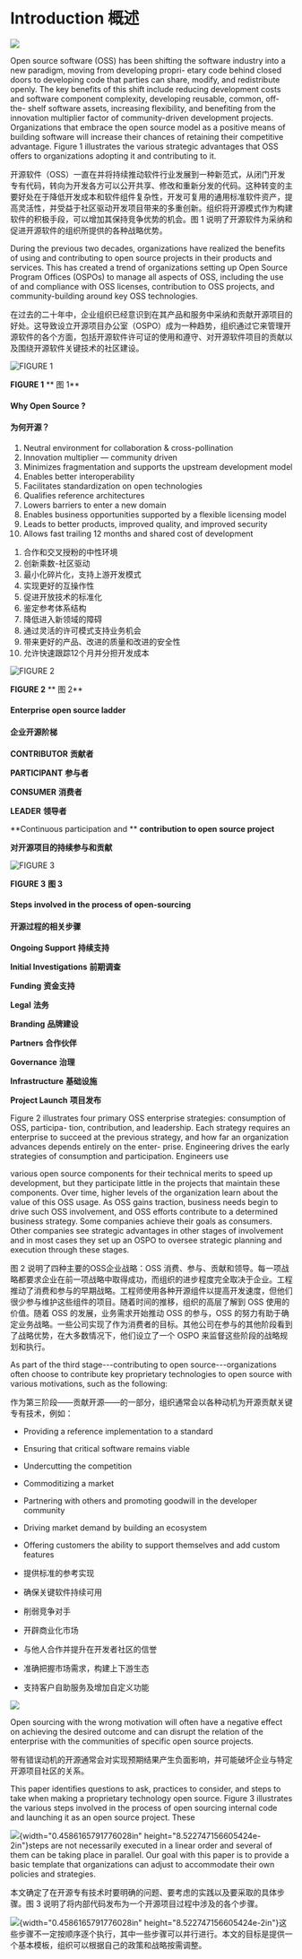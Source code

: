 
Introduction 概述
============

![](media/image25.png)

Open source software (OSS) has been shifting the software industry
into a new paradigm, moving from developing propri- etary code behind
closed doors to developing code that parties can share, modify, and
redistribute openly. The key benefits of this shift include reducing development costs and software
component complexity, developing reusable, common, off-the- shelf
software assets, increasing flexibility, and benefiting from the
innovation multiplier factor of community-driven development projects.
Organizations that embrace the open source model as
a positive means of building software will increase their chances of
retaining their competitive advantage. Figure 1 illustrates the
various strategic advantages that OSS offers to organizations adopting
it and contributing to it.

开源软件（OSS）一直在并将持续推动软件行业发展到一种新范式，从闭门开发专有代码，转向为开发各方可以公开共享、修改和重新分发的代码。这种转变的主要好处在于降低开发成本和软件组件复杂性，开发可复用的通用标准软件资产，提高灵活性，并受益于社区驱动开发项目带来的多重创新。组织将开源模式作为构建软件的积极手段，可以增加其保持竞争优势的机会。图 1 说明了开源软件为采纳和促进开源软件的组织所提供的各种战略优势。

During the previous two decades, organizations have realized the
benefits of using and contributing to open source projects in their
products and services. This has created a trend of organizations setting up Open Source Program Offices (OSPOs) to manage all
aspects of OSS, including the use of and compliance with OSS licenses,
contribution to OSS projects, and community-building around key OSS
technologies.

在过去的二十年中，企业组织已经意识到在其产品和服务中采纳和贡献开源项目的好处。这导致设立开源项目办公室（OSPO）成为一种趋势，组织通过它来管理开源软件的各个方面，包括开源软件许可证的使用和遵守、对开源软件项目的贡献以及围绕开源软件关键技术的社区建设。

![FIGURE 1](./images/figure1.png)

**FIGURE 1**
** 图 1**

#### **Why Open Source ?**
#### **为何开源？**

1. Neutral environment for collaboration & cross-pollination
2. Innovation multiplier — community driven
3. Minimizes fragmentation and supports the upstream development model
4. Enables better interoperability
5. Facilitates standardization on open technologies
6. Qualifies reference architectures
7. Lowers barriers to enter a new domain
8. Enables business opportunities supported by a flexible licensing model
9. Leads to better products, improved quality, and improved security
10. Allows fast trailing 12 months and shared cost of development

<!-- --> 
1. 合作和交叉授粉的中性环境
2. 创新乘数-社区驱动
3. 最小化碎片化，支持上游开发模式
4. 实现更好的互操作性
5. 促进开放技术的标准化
6. 鉴定参考体系结构
7. 降低进入新领域的障碍
8. 通过灵活的许可模式支持业务机会
9. 带来更好的产品、改进的质量和改进的安全性
10. 允许快速跟踪12个月并分担开发成本


![FIGURE 2](./images/figure2.png)


**FIGURE 2**
** 图 2**

#### **Enterprise open source ladder**
#### **企业开源阶梯**

**CONTRIBUTOR**
**贡献者**

**PARTICIPANT**
**参与者**

**CONSUMER**
**消费者**

**LEADER**
**领导者**

**Continuous participation and **
**contribution to open source project**

**对开源项目的持续参与和贡献**


![FIGURE 3](./images/figure3.png)

**FIGURE 3**
**图 3**

#### **Steps involved in the process of open-sourcing**
#### **开源过程的相关步骤**

**Ongoing Support**
**持续支持**

**Initial Investigations**
**前期调查**

**Funding**
**资金支持**

**Legal**
**法务**

**Branding**
**品牌建设**

**Partners**
**合作伙伴**

**Governance**
**治理**

**Infrastructure**
**基础设施**

**Project Launch**
**项目发布**



Figure 2 illustrates four primary OSS enterprise strategies:
consumption of OSS, participa- tion, contribution, and leadership.
Each strategy requires an enterprise to succeed at the previous
strategy, and how far an organization advances depends entirely on the
enter- prise. Engineering drives the early strategies of consumption
and participation. Engineers use

various open source components for their technical merits to speed up
development, but they participate little in the projects that maintain
these components. Over time, higher levels of the organization learn
about the value of this OSS usage. As OSS gains traction, business
needs begin to drive such OSS involvement, and OSS efforts contribute
to a determined business strategy. Some companies achieve their goals
as consumers. Other companies see strategic advantages in other stages
of involvement and in most cases they set up an OSPO to oversee
strategic planning and execution through these stages.

图 2 说明了四种主要的OSS企业战略：OSS 消费、参与、贡献和领导。每一项战略都要求企业在前一项战略中取得成功，而组织的进步程度完全取决于企业。工程推动了消费和参与的早期战略。工程师使用各种开源组件以提高开发速度，但他们很少参与维护这些组件的项目。随着时间的推移，组织的高层了解到 OSS 使用的价值。随着 OSS 的发展，业务需求开始推动 OSS 的参与，OSS 的努力有助于确定业务战略。一些公司实现了作为消费者的目标。其他公司在参与的其他阶段看到了战略优势，在大多数情况下，他们设立了一个 OSPO 来监督这些阶段的战略规划和执行。

As part of the third stage---contributing to open
source---organizations often choose to contribute key proprietary
technologies to open source with various motivations, such as the
following:

作为第三阶段——贡献开源——的一部分，组织通常会以各种动机为开源贡献关键专有技术，例如：


-   Providing a reference implementation to a standard

-   Ensuring that critical software remains viable

-   Undercutting the competition

-   Commoditizing a market

-   Partnering with others and promoting goodwill in the developer
    community

-   Driving market demand by building an ecosystem

-   Offering customers the ability to support themselves and add custom
    features

- 提供标准的参考实现

- 确保关键软件持续可用

- 削弱竞争对手

- 开辟商业化市场

- 与他人合作并提升在开发者社区的信誉

- 准确把握市场需求，构建上下游生态

- 支持客户自助服务及增加自定义功能

![](media/image23.png)


Open sourcing with the wrong motivation will often have a negative
effect on achieving the desired outcome and can disrupt the relation
of the enterprise with the communities of specific open source
projects.

带有错误动机的开源通常会对实现预期结果产生负面影响，并可能破坏企业与特定开源项目社区的关系。

This paper identifies questions to ask, practices to consider, and
steps to take when making a proprietary technology open source. Figure
3 illustrates the various steps involved in the process of open
sourcing internal code and launching it as an open source project.
These

![](media/image24.png){width="0.4586165791776028in"
height="8.522747156605424e-2in"}steps are not necessarily executed in
a linear order and several of them can be taking place in parallel.
Our goal with this paper is to provide a basic template that
organizations can adjust to accommodate their own policies and
strategies.

本文确定了在开源专有技术时要明确的问题、要考虑的实践以及要采取的具体步骤。图 3 说明了将内部代码发布为一个开源项目过程中涉及的各个步骤。

![](media/image24.png){width="0.4586165791776028in"
height="8.522747156605424e-2in"}这些步骤不一定按顺序逐个执行，其中一些步骤可以并行进行。本文的目标是提供一个基本模板，组织可以根据自己的政策和战略按需调整。

